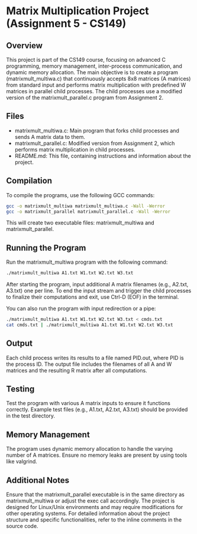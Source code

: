 # Matrix Multiplication Project (Assignment 5 - CS149)

## Overview

This project is part of the CS149 course, focusing on advanced C programming, memory management, inter-process communication, and dynamic memory allocation. The main objective is to create a program (matrixmult_multiwa.c) that continuously accepts 8x8 matrices (A matrices) from standard input and performs matrix multiplication with predefined W matrices in parallel child processes. The child processes use a modified version of the matrixmult_parallel.c program from Assignment 2.


## Files
- matrixmult_multiwa.c: Main program that forks child processes and sends A matrix data to them.
- matrixmult_parallel.c: Modified version from Assignment 2, which performs matrix multiplication in child processes.
- README.md: This file, containing instructions and information about the project.

## Compilation

To compile the programs, use the following GCC commands:

```bash
gcc -o matrixmult_multiwa matrixmult_multiwa.c -Wall -Werror
gcc -o matrixmult_parallel matrixmult_parallel.c -Wall -Werror
```
This will create two executable files: matrixmult_multiwa and matrixmult_parallel.

## Running the Program
Run the matrixmult_multiwa program with the following command:

```bash
./matrixmult_multiwa A1.txt W1.txt W2.txt W3.txt
```
After starting the program, input additional A matrix filenames (e.g., A2.txt, A3.txt) one per line. To end the input stream and trigger the child processes to finalize their computations and exit, use Ctrl-D (EOF) in the terminal.

You can also run the program with input redirection or a pipe:

```bash
./matrixmult_multiwa A1.txt W1.txt W2.txt W3.txt < cmds.txt
cat cmds.txt | ./matrixmult_multiwa A1.txt W1.txt W2.txt W3.txt
```

## Output
Each child process writes its results to a file named PID.out, where PID is the process ID. The output file includes the filenames of all A and W matrices and the resulting R matrix after all computations.

## Testing
Test the program with various A matrix inputs to ensure it functions correctly. Example test files (e.g., A1.txt, A2.txt, A3.txt) should be provided in the test directory.

## Memory Management
The program uses dynamic memory allocation to handle the varying number of A matrices. Ensure no memory leaks are present by using tools like valgrind.

## Additional Notes
Ensure that the matrixmult_parallel executable is in the same directory as matrixmult_multiwa or adjust the exec call accordingly.
The project is designed for Linux/Unix environments and may require modifications for other operating systems.
For detailed information about the project structure and specific functionalities, refer to the inline comments in the source code.